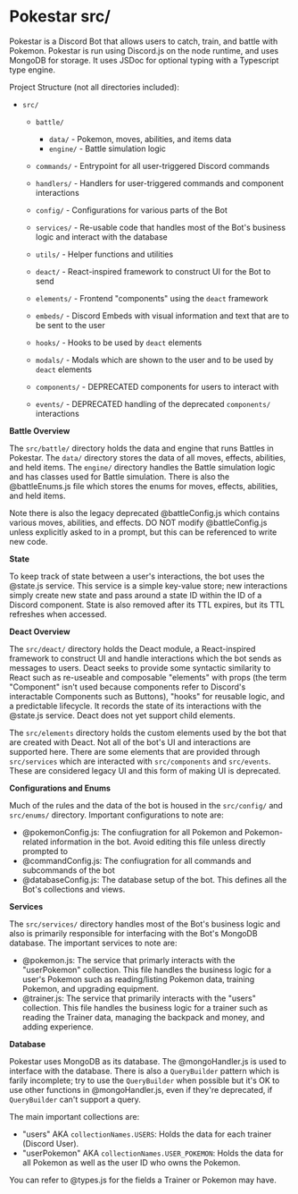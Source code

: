 # Pokestar src/

Pokestar is a Discord Bot that allows users to catch, train, and battle with Pokemon. Pokestar is run using Discord.js on the node runtime, and uses MongoDB for storage. It uses JSDoc for optional typing with a Typescript type engine.

Project Structure (not all directories included):

- `src/`

  - `battle/`

    - `data/` - Pokemon, moves, abilities, and items data
    - `engine/` - Battle simulation logic

  - `commands/` - Entrypoint for all user-triggered Discord commands
  - `handlers/` - Handlers for user-triggered commands and component interactions

  - `config/` - Configurations for various parts of the Bot
  - `services/` - Re-usable code that handles most of the Bot's business logic and interact with the database
  - `utils/` - Helper functions and utilities

  - `deact/` - React-inspired framework to construct UI for the Bot to send
  - `elements/` - Frontend "components" using the `deact` framework
  - `embeds/` - Discord Embeds with visual information and text that are to be sent to the user
  - `hooks/` - Hooks to be used by `deact` elements
  - `modals/` - Modals which are shown to the user and to be used by `deact` elements

  - `components/` - DEPRECATED components for users to interact with
  - `events/` - DEPRECATED handling of the deprecated `components/` interactions

**Battle Overview**

The `src/battle/` directory holds the data and engine that runs Battles in Pokestar. The `data/` directory stores the data of all moves, effects, abilities, and held items. The `engine/` directory handles the Battle simulation logic and has classes used for Battle simulation. There is also the @battleEnums.js file which stores the enums for moves, effects, abilities, and held items.

Note there is also the legacy deprecated @battleConfig.js which contains various moves, abilities, and effects. DO NOT modify @battleConfig.js unless explicitly asked to in a prompt, but this can be referenced to write new code.

**State**

To keep track of state between a user's interactions, the bot uses the @state.js service. This service is a simple key-value store; new interactions simply create new state and pass around a state ID within the ID of a Discord component. State is also removed after its TTL expires, but its TTL refreshes when accessed.

**Deact Overview**

The `src/deact/` directory holds the Deact module, a React-inspired framework to construct UI and handle interactions which the bot sends as messages to users. Deact seeks to provide some syntactic similarity to React such as re-useable and composable "elements" with props \(the term "Component" isn't used because components refer to Discord's interactable Components such as Buttons\), "hooks" for reusable logic, and a predictable lifecycle. It records the state of its interactions with the @state.js service. Deact does not yet support child elements.

The `src/elements` directory holds the custom elements used by the bot that are created with Deact. Not all of the bot's UI and interactions are supported here. There are some elements that are provided through `src/services` which are interacted with `src/components` and `src/events`. These are considered legacy UI and this form of making UI is deprecated.

**Configurations and Enums**

Much of the rules and the data of the bot is housed in the `src/config/` and `src/enums/` directory. Important configurations to note are:

- @pokemonConfig.js: The confiugration for all Pokemon and Pokemon-related information in the bot. Avoid editing this file unless directly prompted to
- @commandConfig.js: The confiugration for all commands and subcommands of the bot
- @databaseConfig.js: The database setup of the bot. This defines all the Bot's collections and views.

**Services**

The `src/services/` directory handles most of the Bot's business logic and also is primarily responsible for interfacing with the Bot's MongoDB database. The important services to note are:

- @pokemon.js: The service that primarly interacts with the "userPokemon" collection. This file handles the business logic for a user's Pokemon such as reading/listing Pokemon data, training Pokemon, and upgrading equipment.
- @trainer.js: The service that primarily interacts with the "users" collection. This file handles the business logic for a trainer such as reading the Trainer data, managing the backpack and money, and adding experience.

**Database**

Pokestar uses MongoDB as its database. The @mongoHandler.js is used to interface with the database. There is also a `QueryBuilder` pattern which is farily incomplete; try to use the `QueryBuilder` when possible but it's OK to use other functions in @mongoHandler.js, even if they're deprecated, if `QueryBuilder` can't support a query.

The main important collections are:

- "users" AKA `collectionNames.USERS`: Holds the data for each trainer (Discord User).
- "userPokemon" AKA `collectionNames.USER_POKEMON`: Holds the data for all Pokemon as well as the user ID who owns the Pokemon.

You can refer to @types.js for the fields a Trainer or Pokemon may have.
